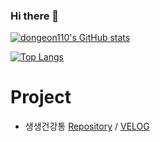 ### Hi there 👋

[![dongeon110's GitHub stats](https://github-readme-stats.vercel.app/api?username=dongeon110&show_icons=true&theme=radical&locale=kr)](https://github.com/anuraghazra/github-readme-stats)

[![Top Langs](https://github-readme-stats.vercel.app/api/top-langs/?username=dongeon110&layout=compact)](https://github.com/anuraghazra/github-readme-stats)


# Project
- 생생건강통 [Repository](https://github.com/dongeon110/HealthcarePlatform_Oldpeople.git) / [VELOG](https://velog.io/@dongeon110/%EA%B3%A0%EB%A0%B9%EC%9E%90%EB%A5%BC-%EC%9C%84%ED%95%9C-%ED%97%AC%EC%8A%A4%EC%BC%80%EC%96%B4-%ED%94%8C%EB%9E%AB%ED%8F%BC)


<!--
**dongeon110/dongeon110** is a ✨ _special_ ✨ repository because its `README.md` (this file) appears on your GitHub profile.

Here are some ideas to get you started:

- 🔭 I’m currently working on ...
- 🌱 I’m currently learning ...
- 👯 I’m looking to collaborate on ...
- 🤔 I’m looking for help with ...
- 💬 Ask me about ...
- 📫 How to reach me: ...
- 😄 Pronouns: ...
- ⚡ Fun fact: ...
-->
